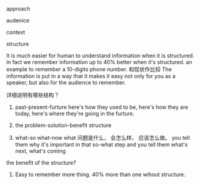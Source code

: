 
approach

audenice 

context

structure

It is much easier for human to understand information when it is structured. In fact we remember information up to 40% better when it's structured.
an example to remember a 10-digits phone number.
和现状作比较
The information is put in a way that it makes it easy not only for you as a speaker, but also for the audience to remember.

详细说明有哪些结构？
1. past-present-furture
here's how they used to be,  here's how they are today, here's where they're going in the furture.

2. the problem-solution-benefit structure

3. what-so what-now what
问题是什么， 会怎么样， 应该怎么做。
you tell them why it's important in that so-what step
and you tell them what's next, what's coming


the benefit of the structure?
1. Easy to remember more thing. 40% more than one wihout structure. 